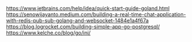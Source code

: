 
https://www.jetbrains.com/help/idea/quick-start-guide-goland.html
https://senowijayanto.medium.com/building-a-real-time-chat-application-with-redis-pub-sub-golang-and-websocket-1484e1a4f67a
https://blog.logrocket.com/building-simple-app-go-postgresql/
https://www.kelche.co/blog/go/ini/